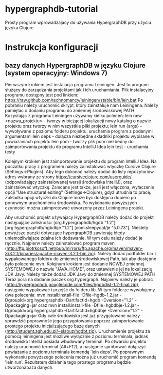 ﻿# hypergraphdb-tutorial

Prosty program wprowadzajacy do używania HypergraphDB przy użyciu języka Clojure


# Instrukcja konfiguracji
## bazy danych HypergraphDB w języku Clojure (system operacyjny: Windows 7)

Pierwszym krokiem jest instalacja programu Leiningen. Jest to program służący do zarządzania projektami jak i ich uruchamiania. Plik instalacyjny programu dostępny jest pod linkiem: https://raw.github.com/technomancy/leiningen/stable/bin/lein.bat Po pobraniu należy uruchomić skrypt, który zainstaluje nam Leiningena. Należy pamiętac o dodaniu programu do zmiennej środowiskowej PATH.
Kozystając z programu Leiningen używamy kielku poleceń:
lein new <nazwa_projektu> - tworzy w bieżącej lokalizacji nowy katalog o nazwie projektu oraz tworzy w nim wszystkie pliki projektu;
lein run {args} - wywoływane z poziomu folderu projektu, uruchamia program z podanymi argumentami
lein deps - dołącza niezbędne składniki projektu wypisane w powiazaniach projektu
lein pom - tworzy plik pom niezbedny do zaimportowania projektu do programu IntelliJ Idea
lein test - uruchamia testy

Kolejnym krokiem jest zaimportowanie projektu do program IntelliJ Idea. Na poczatku pracy z programem należy zainstalować wtyczkę Cursive Clojure (Settings->Plugins). Aby tego dokonać należy dodać do listy repozytoriów adres wybrany ze strony https://cursiveclojure.com/userguide/ (odpowiadający zainstalowanej wersji środowiska IntelliJ), oraz zainstalować wtyczkę. Zalecane jest także, jesli jest włączona,  wyłaczenie opcji "Use structural editing" (Settings->Clojure), gdyż utrudnia to pracę. Zakładka opcji wtyczki do Clojure może być dostępna dopiero po ponownym uruchomieniu środowiska. Po wykonaniu powyższych czynności można zaimprotować utworzony przez Leiningena projekt.

Aby uruchomić projekt używajacy HypergraphDB należy dodać do projekt następujące zależnośc: [org.hypergraphdb/hgdb "1.2"] [org.hypergraphdb/hgbdbje "1.2"] [com.sleepycat/je "5.0.73"]. Niestety powyższe paczki dotyczące hypergraphDB zawierają błędy uniemożliwiajace zdalne ich dodawanie. W tym celu należy dodać je ręcznie. Najpierw należy zainstalować program maven (http://ftp.piotrkosoft.net/pub/mirrors/ftp.apache.org/maven/maven-3/3.2.1/binaries/apache-maven-3.2.1-bin.zip). Należy dodać podfolder bin z wypakowanego folderu do zmiennej środowiskowej Path, tak aby dostępne było polecenie mvn. Kolejnym krokiem jest dodanie NOWEJ zmiennej SYSTEMOWEJ o nazwie "JAVA_HOME", oraz ustawienie jej na lokalizację JDK Javy. Należy także dodać JDK Javy do zmiennej SYSTEMOWEJ PATH. Teraz pora na dodanie paczek org.hypergraph. Najpierw należy je pobrać (http://hypergraphdb.googlecode.com/files/hgdbdist-1.2-final.zip), następnie wypakować i przejść do folderu lib. W tym folderze wywołujemy dwa polecenia:
mvn install:install-file -Dfile=hgdb-1.2.jar -DgroupId=org.hypergraphdb -DartifactId=hgdb -Dversion="1.2" -Dpackaging=jar
oraz
mvn install:install-file -Dfile=hgbdbje-1.2.jar -DgroupId=org.hypergraphdb -DartifactId=hgbdbje -Dversion="1.2" -Dpackaging=jar
Gdy całe środowisko jest już przygotowane nalezy sprawdzić poprawność jego przygotowania poprzez zaimportowanie prostego projektu inicjalizującego bazę danych (http://student.agh.edu.pl/~slabuz/hgdbt.zip). Uruchomienie projektu za pomocą leiningena jest możliwe wyłącznie z poziomu terminala, jadnak środowisko IntelliJ posiada wbudowany terminal. Po otwarciu projektu należy uruchomić terminal (Alt+F12), a następnie spróbować dołączyć powiazania z poziomu terminala komendą 'lein deps'. Po poprawnym wykonaniu powyższego polecenia można już uruchomić program komendą 'lein run'. Rezultatem działania tego prostego programu będzie utworzonabaza danych.
